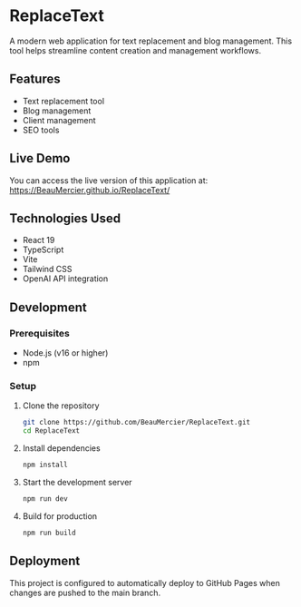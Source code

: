 # ReplaceText

A modern web application for text replacement and blog management. This tool helps streamline content creation and management workflows.

## Features

- Text replacement tool
- Blog management
- Client management
- SEO tools

## Live Demo

You can access the live version of this application at: https://BeauMercier.github.io/ReplaceText/

## Technologies Used

- React 19
- TypeScript
- Vite
- Tailwind CSS
- OpenAI API integration

## Development

### Prerequisites

- Node.js (v16 or higher)
- npm

### Setup

1. Clone the repository
   ```bash
   git clone https://github.com/BeauMercier/ReplaceText.git
   cd ReplaceText
   ```

2. Install dependencies
   ```bash
   npm install
   ```

3. Start the development server
   ```bash
   npm run dev
   ```

4. Build for production
   ```bash
   npm run build
   ```

## Deployment

This project is configured to automatically deploy to GitHub Pages when changes are pushed to the main branch.

